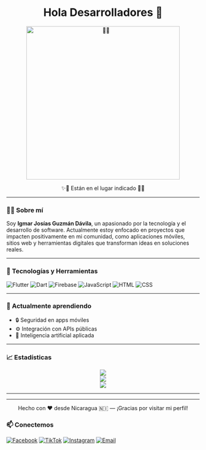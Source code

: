 <h1 align="center">Hola Desarrolladores 👋</h1>
<p align="center">
  <img src="https://camo.githubusercontent.com/5b67f37123426c45f508014eb576e887f66b5985f967136700d2550af685d1b8/68747470733a2f2f6d656469612e74656e6f722e636f6d2f3572792d3230306845724d41414141642f6861636b65722d6861636b65722d6d616e2e676966" alt="👾👾" width="400" />
</p>


<p align="center">✨👾 Están en el lugar indicado 👾✨</p>

---


### 👨‍💻 Sobre mí

Soy **Igmar Josías Guzmán Dávila**, un apasionado por la tecnología y el desarrollo de software. Actualmente estoy enfocado en proyectos que impacten positivamente en mi comunidad, como aplicaciones móviles, sitios web y herramientas digitales que transforman ideas en soluciones reales.

---

### 🚀 Tecnologías y Herramientas

![Flutter](https://img.shields.io/badge/-Flutter-02569B?logo=flutter&logoColor=white&style=for-the-badge)
![Dart](https://img.shields.io/badge/-Dart-0175C2?logo=dart&logoColor=white&style=for-the-badge)
![Firebase](https://img.shields.io/badge/-Firebase-FFCA28?logo=firebase&logoColor=black&style=for-the-badge)
![JavaScript](https://img.shields.io/badge/-JavaScript-F7DF1E?logo=javascript&logoColor=black&style=for-the-badge)
![HTML](https://img.shields.io/badge/-HTML5-E34F26?logo=html5&logoColor=white&style=for-the-badge)
![CSS](https://img.shields.io/badge/-CSS3-1572B6?logo=css3&logoColor=white&style=for-the-badge)

---

### 🌱 Actualmente aprendiendo

- 🔒 Seguridad en apps móviles
- ⚙️ Integración con APIs públicas
- 🧠 Inteligencia artificial aplicada

---

### 📈 Estadísticas

<p align="center">
  <img src="https://github-readme-stats.vercel.app/api?username=IgmarGD&show_icons=true&theme=tokyonight" />
  <br/>
  <img src="https://github-readme-streak-stats.herokuapp.com/?user=IgmarGD&theme=tokyonight" />
  <br/>
  <img src="https://github-readme-stats.vercel.app/api/top-langs/?username=IgmarGD&layout=compact&theme=tokyonight" />
</p>



---
---

<p align="center">Hecho con ❤️ desde Nicaragua 🇳🇮 — ¡Gracias por visitar mi perfil!</p>




### 📫 Conectemos

[![Facebook](https://img.shields.io/badge/-Facebook-1877F2?logo=facebook&logoColor=white&style=for-the-badge)](https://www.facebook.com/igmar.guzman.39/)
[![TikTok](https://img.shields.io/badge/-TikTok-000000?logo=tiktok&logoColor=white&style=for-the-badge)](https://www.tiktok.com/@igmarguzman445?is_from_webapp=1&sender_device=pc)
[![Instagram](https://img.shields.io/badge/-Instagram-E4405F?logo=instagram&logoColor=white&style=for-the-badge)](https://www.instagram.com/igmar_guzman/)
[![Email](https://img.shields.io/badge/-Email-D14836?logo=gmail&logoColor=white&style=for-the-badge)]()
